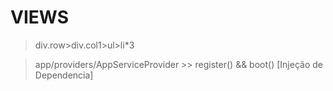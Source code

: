 #  VIEWS

> div.row>div.col1>ul>li*3

> app/providers/AppServiceProvider >> register() && boot() [Injeção de Dependencia]
